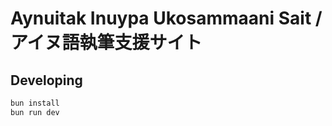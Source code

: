 # Aynuitak Inuypa Ukosammaani Sait / アイヌ語執筆支援サイト

## Developing

```bash
bun install
bun run dev
```
